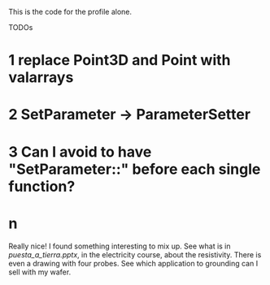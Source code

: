 This is the code for the profile alone.

TODOs


# 1 replace Point3D and Point with valarrays
# 2 SetParameter -> ParameterSetter
# 3 Can I avoid to have "SetParameter::" before each single function?
# n
Really nice! I found something interesting to mix up.
See what is in _puesta_a_tierra.pptx_, in the electricity course, about the resistivity.
There is even a drawing with four probes. See which application to grounding can I sell
with my wafer.
